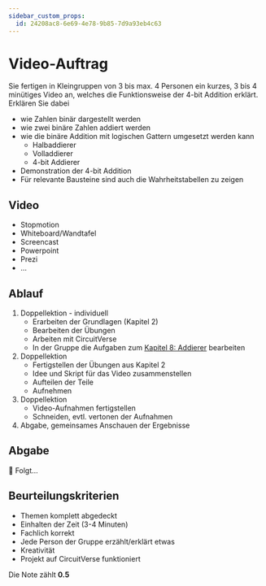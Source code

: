 ```yaml
---
sidebar_custom_props:
  id: 24208ac8-6e69-4e78-9b85-7d9a93eb4c63
---
```


# Video-Auftrag

Sie fertigen in Kleingruppen von 3 bis max. 4 Personen ein kurzes, 3 bis 4 minütiges Video an, welches die Funktionsweise der 4-bit Addition erklärt. Erklären Sie dabei
- wie Zahlen binär dargestellt werden
- wie zwei binäre Zahlen addiert werden
- wie die binäre Addition mit logischen Gattern umgesetzt werden kann
  - Halbaddierer
  - Volladdierer
  - 4-bit Addierer
- Demonstration der 4-bit Addition
- Für relevante Bausteine sind auch die Wahrheitstabellen zu zeigen

## Video

- Stopmotion
- Whiteboard/Wandtafel
- Screencast
- Powerpoint
- Prezi
- ...

## Ablauf
1. Doppellektion - individuell
   - Erarbeiten der Grundlagen (Kapitel 2)
   - Bearbeiten der Übungen
   - Arbeiten mit CircuitVerse
   - In der Gruppe die Aufgaben zum [Kapitel 8: Addierer](./08-adder.md#aufgabe-4-bit-addierer) bearbeiten
2. Doppellektion
   - Fertigstellen der Übungen aus Kapitel 2
   - Idee und Skript für das Video zusammenstellen
   - Aufteilen der Teile
   - Aufnehmen
3. Doppellektion
   - Video-Aufnahmen fertigstellen
   - Schneiden, evtl. vertonen der Aufnahmen
4. Abgabe, gemeinsames Anschauen der Ergebnisse

## Abgabe

🚧 Folgt...

## Beurteilungskriterien

- Themen komplett abgedeckt
- Einhalten der Zeit (3-4 Minuten)
- Fachlich korrekt
- Jede Person der Gruppe erzählt/erklärt etwas
- Kreativität
- Projekt auf CircuitVerse funktioniert

Die Note zählt **0.5**
